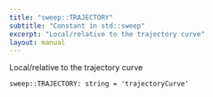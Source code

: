 ```yaml
---
title: "sweep::TRAJECTORY"
subtitle: "Constant in std::sweep"
excerpt: "Local/relative to the trajectory curve"
layout: manual
---
```


Local/relative to the trajectory curve

```kcl
sweep::TRAJECTORY: string = 'trajectoryCurve'
```




